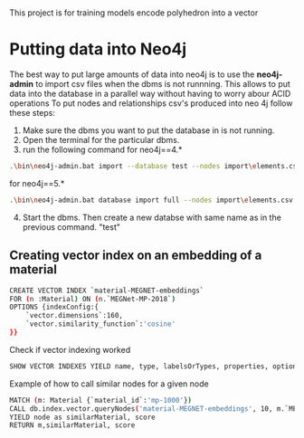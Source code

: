# 
This project is for training models encode polyhedron into a vector




# Putting data into Neo4j

The best way to put large amounts of data into neo4j is to use the **neo4j-admin** to import csv files when the dbms is not runnning. This allows to put data into the database in a parallel way without having to worry abour ACID operations
To put nodes and relationships csv's produced into neo 4j follow these steps:

1. Make sure the dbms you want to put the database in is not running.
2. Open the terminal for the particular dbms.
3. run the following command
for neo4j==4.*
```bash
.\bin\neo4j-admin.bat import --database test --nodes import\elements.csv --relationships import\Element_Element.csv
```

for neo4j==5.*
```bash
.\bin\neo4j-admin.bat database import full --nodes import\elements.csv --relationships import\Element_Element.csv --overwrite-destination test
```
4. Start the dbms. Then create a new databse with same name as in the previous command. "test"


## Creating vector index on an embedding of a material 

```bash
CREATE VECTOR INDEX `material-MEGNET-embeddings`
FOR (n :Material) ON (n.`MEGNet-MP-2018`) 
OPTIONS {indexConfig:{
    `vector.dimensions`:160,
    `vector.similarity_function`:'cosine'
}}
```

Check if vector indexing worked

```bash
SHOW VECTOR INDEXES YIELD name, type, labelsOrTypes, properties, options
```

Example of how to call similar nodes for a given node

```bash
MATCH (m: Material {`material_id`:'mp-1000'})
CALL db.index.vector.queryNodes('material-MEGNET-embeddings', 10, m.`MEGNet-MP-2018`)
YIELD node as similarMaterial, score
RETURN m,similarMaterial, score
```
